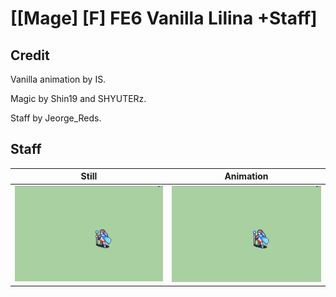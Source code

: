 # [\[Mage\] \[F\] FE6 Vanilla Lilina +Staff]

## Credit

Vanilla animation by IS.

Magic by Shin19 and SHYUTERz.

Staff by Jeorge_Reds.
	
## Staff

| Still | Animation |
| :---: | :-------: |
| ![Staff still](./Staff_000.png) | ![Staff animation](./Staff.gif) |
